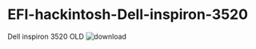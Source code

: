 # EFI-hackintosh-Dell-inspiron-3520
Dell inspiron 3520 OLD
![download](https://github.com/meleksaidani1/EFI-hackintosh-Dell-inspiron-3520/assets/139923297/46140cd3-e623-4716-bfff-56171c8c6a8b)
